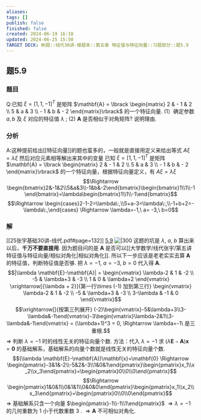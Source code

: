 ```yaml
---
aliases: 
tags: []
publish: false
finished: false
created: 2024-06-19 16:18
updated: 2024-06-25 15:50
TARGET DECK: 刷题::线代30讲-做题本::第五章 特征值与特征向量::习题部分::题5.9
---
```

## 题5.9
### 题目
Q:已知 $\xi  = {\lbrack  1,1, - 1\rbrack  }^{T}$ 是矩阵 $\mathbf{A} = \lbrack  \begin{matrix} 2 &  - 1 & 2 \\  5 & a & 3 \\   - 1 & b &  - 2 \end{matrix}\rbrack$ 的一个特征向量.
(1）确定参数 $a,b$ 及 $\xi$ 对应的特征值 $\lambda$ ;
(2) $\mathbf{A}$ 是否相似于对角矩阵? 说明理由.
### 分析 
A:这种提前给出[[特征向量]]的题也蛮多的，一般就是直接用定义来给出等式 $A\xi=\lambda \xi$ 然后对应元素相等解出来其中的变量
已知 $\xi  = {\lbrack  1,1, - 1\rbrack  }^{T}$ 是矩阵 $\mathbf{A} = \lbrack  \begin{matrix} 2 &  - 1 & 2 \\  5 & a & 3 \\   - 1 & b &  - 2 \end{matrix}\rbrack$ 的一个特征向量，根据特征向量定义，有 $A\xi=\lambda \xi$
$$\Rightarrow \begin{bmatrix}2&-1&2\\5&a&3\\-1&b&-2\end{bmatrix}\begin{bmatrix}1\\1\\-1\end{bmatrix}=\lambda\begin{bmatrix}1\\1\\-1\end{bmatrix}$$
$$\Rightarrow \begin{cases}2-1-2=\lambda\:,\\5+a-3=\lambda\:,\\-1+b+2=-\lambda\:,\end{cases} \Rightarrow \lambda=-1,\ a= -3,\ b=0$$
### 解 
[[25张宇基础30讲-线代.pdf#page=132]]
[5.9](obsidian://bookmaster?type=open-book&bid=HRBkGbReXHHpCWQt&aid=0c7aba9b-0ec9-f7d3-4f76-714c1ae1ea80&page=132)
![|300](https://img.hwenyi.live/202409061631259.webp)
这题的坑是 $\lambda,\ a,\ b$  算出来以后，**千万不要直接用**. 因为题目问的是 $\mathbf{A}$  是否可以[[大学数学/线代张宇/第五讲特征值与特征向量/相似对角化|相似对角化]].
所以下一步应该是老老实实去算 $\mathbf{A}$ 的特征值，判断特征值是否够.
把 $\lambda=-1,\ a= -3,\ b=0$ 代入得 $\mathbf{A}$.
$$|\lambda \mathbf{E}-\mathbf{A}| = \begin{vmatrix} \lambda-2 & 1 & -2 \\ -5 & \lambda+3 & -3 \\ 1 & 0 & \lambda+2 \end{vmatrix}  \xrightarrow[{\lambda + 2}]{第一行\times (-1) 加到第三行} \begin{vmatrix} \lambda-2 & 1 & -2 \\ -5 & \lambda+3 & -3 \\ 3-\lambda & -1 & 0 \end{vmatrix}$$
$$\xrightarrow[]{按第三列展开} (-2)\begin{vmatrix}-5&\lambda+3\\3-\lambda&-1\end{vmatrix}-3\begin{vmatrix}\lambda-2&1\\3-\lambda&-1\end{vmatrix} = (\lambda+1)^3 = 0, \Rightarrow \lambda=-1\  是三重根.$$
$\Rightarrow$ 判断 $\lambda=-1$ 时的线性无关的特征向量个数.
方法：代入 $\lambda=-1$  求 $(\lambda \mathbf{E}-\mathbf{A})\mathbf{x}=\mathbf{0}$  的基础解系，基础解系的向量个数就是线性无关的特征向量个数.
$$(\lambda \mathbf{E}-\mathbf{A})\mathbf{x}=\mathbf{0} \Rightarrow \begin{pmatrix}-3&1&-2\\-5&2&-3\\1&0&1\end{pmatrix}\begin{pmatrix}x_1\\x_2\\x_3\end{pmatrix}=\begin{pmatrix}0\\0\\0\end{pmatrix}$$
$$\Rightarrow \begin{pmatrix}1&0&1\\0&1&1\\0&0&0\end{pmatrix}\begin{pmatrix}x_1\\x_2\\x_3\end{pmatrix}=\begin{pmatrix}0\\0\\0\end{pmatrix}$$
$\Rightarrow$ 基础解系只含一个向量 $\begin{pmatrix}-1\\-1\\1\end{pmatrix}$
$\Rightarrow \lambda=-1$  的几何重数为 $1$  小于代数重数 $3$ .
$\Rightarrow \mathbf{A}$  不可相似对角化.
